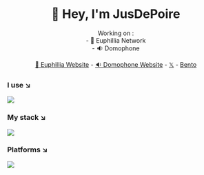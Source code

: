 <h1 align=center>👋 Hey, I'm JusDePoire</h1>

<p align=center>
  Working on :
  <br>- 🪸 Euphillia Network
  <br>- 🔉 Domophone
</p>

<p align="center">
  <a href="https://euphillia.fr">🪸 Euphillia Website</a> -
  <a href="https://domophone.euphillia.fr/">🔉 Domophone Website</a> -
  <a href="https://twitter.com/jusdepoire_">𝕏</a> -
  <a href="https://bento.me/jusdepoire">Bento</a>
</p>

### I use  ↘︎
<p align = "left">
       <a href="https://github.com/jusdepoireee/">
          <img src="https://skills.syvixor.com/api/icons?i=clion,intellij,webstorm,goland,visualstudio,figma,notion,arc&theme=dark&perline=15&radius=70"/> 
      </a>
</p>

### My stack  ↘︎
<p align = "left">
       <a href="https://github.com/jusdepoireee/">
          <img src="https://skills.syvixor.com/api/icons?i=cpp,c,csharp,go,kotlin,cmake,gradle,mongodb,github&theme=dark&perline=15&radius=70"/> 
      </a>
</p>

### Platforms  ↘︎
<p align = "left">
       <a href="https://github.com/jusdepoireee/">
          <img src="https://skills.syvixor.com/api/icons?i=apple,linux&theme=dark&perline=15&radius=70"/> 
      </a>
</p>
